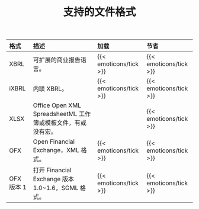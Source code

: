 ﻿---
title: 支持的文件格式
keywords: finance,xbrl,ixbrl,xlsx,ofx
type: docs
weight: 20
url: /zh/net/supported-file-formats/
description: C# Finance 库API支持的文件格式包括XBRL、iXBRL、XLSX和OFX。
---
|**格式**|**描述**|**加载**|**节省**|
|:- |:- |:- |:- |
|XBRL|可扩展的商业报告语言。|{{< emoticons/tick >}}|{{< emoticons/tick >}}|
|iXBRL|内联 XBRL。|{{< emoticons/tick >}}|{{< emoticons/tick >}}|
|XLSX|Office Open XML SpreadsheetML 工作簿或模板文件，有或没有宏。||{{< emoticons/tick >}}|
|OFX|Open Financial Exchange，XML 格式。|{{< emoticons/tick >}}|{{< emoticons/tick >}}|
|OFX 版本 1|打开 Financial Exchange 版本 1.0~1.6，SGML 格式。|{{< emoticons/tick >}}|{{< emoticons/tick >}}|
